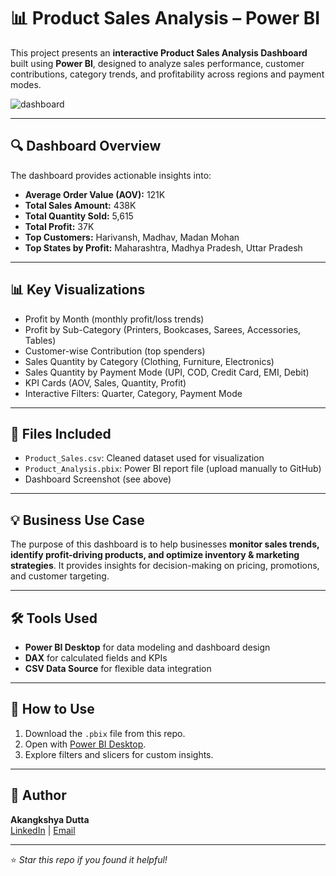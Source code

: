 # 📊 Product Sales Analysis – Power BI

This project presents an **interactive Product Sales Analysis Dashboard** built using **Power BI**, designed to analyze sales performance, customer contributions, category trends, and profitability across regions and payment modes.

![dashboard](https://github.com/user-attachments/assets/ea8db255-5701-4492-8275-a1f4243588ee)

---

## 🔍 Dashboard Overview
The dashboard provides actionable insights into:

- **Average Order Value (AOV):** 121K  
- **Total Sales Amount:** 438K  
- **Total Quantity Sold:** 5,615  
- **Total Profit:** 37K  
- **Top Customers:** Harivansh, Madhav, Madan Mohan  
- **Top States by Profit:** Maharashtra, Madhya Pradesh, Uttar Pradesh  

---

## 📊 Key Visualizations
- Profit by Month (monthly profit/loss trends)  
- Profit by Sub-Category (Printers, Bookcases, Sarees, Accessories, Tables)  
- Customer-wise Contribution (top spenders)  
- Sales Quantity by Category (Clothing, Furniture, Electronics)  
- Sales Quantity by Payment Mode (UPI, COD, Credit Card, EMI, Debit)  
- KPI Cards (AOV, Sales, Quantity, Profit)  
- Interactive Filters: Quarter, Category, Payment Mode  

---

## 📁 Files Included
- `Product_Sales.csv`: Cleaned dataset used for visualization  
- `Product_Analysis.pbix`: Power BI report file (upload manually to GitHub)  
- Dashboard Screenshot (see above)  

---

## 💡 Business Use Case
The purpose of this dashboard is to help businesses **monitor sales trends, identify profit-driving products, and optimize inventory & marketing strategies**. It provides insights for decision-making on pricing, promotions, and customer targeting.  

---

## 🛠️ Tools Used
- **Power BI Desktop** for data modeling and dashboard design  
- **DAX** for calculated fields and KPIs  
- **CSV Data Source** for flexible data integration  

---

## 🚀 How to Use
1. Download the `.pbix` file from this repo.  
2. Open with [Power BI Desktop](https://powerbi.microsoft.com/en-us/desktop/).  
3. Explore filters and slicers for custom insights.  

---

## 📌 Author
**Akangkshya Dutta**  
[LinkedIn](www.linkedin.com/in/akangshya-dutta-7926a524b) | [Email](mailto:akangkshyya@gmail.com)  

---

⭐ *Star this repo if you found it helpful!*  
